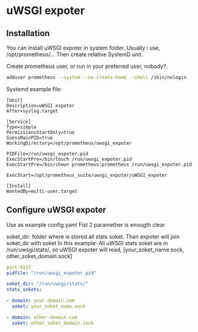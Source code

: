 # uWSGI expoter

## Installation

You can install uWSGI expoter in system folder.
Usually i use, /opt/prometheus/...
Then create relative SystemD unit.

Create prometheus user, or run in your preferred user, nobody?.
``` bash
adduser prometheus --system --no-create-home --shell /sbin/nologin
```

Systemd example file:
``` systemd
[Unit]
Description=uWSGI expoter
After=syslog.target

[Service]
Type=simple
PermissionsStartOnly=true
GuessMainPID=true
WorkingDirectory=/opt/prometheus/uwsgi_expoter

PIDFile=/run/uwsgi_expoter.pid
ExecStartPre=/bin/touch /run/uwsgi_expoter.pid
ExecStartPre=/bin/chown prometheus:prometheus /run/uwsgi_expoter.pid

ExecStart=/opt/prometheus_suite/uwsgi_expoter/uWSGI_expoter

[Install]
WantedBy=multi-user.target
```
## Configure uWSGI expoter

Use as example config.yaml
Fist 2 paramether is enougth clear.

soket_dir: folder where is stored all stats soket.
Than expoter will join soket_dir with soket
In this example:
All uWSGI stats soket are in /run/uwsgi/stats/, so uWSGI expoter will read, [your_soket_name.sock, other_soket_domain.sock]
``` yaml
port:9237
pidfile: "/run/uwsgi_expoter.pid"

soket_dir: "/run/uwsgi/stats/"
stats_sokets:

- domain: your.domain.com
  soket: your_soket_name.sock

- domain: other-domain.com
  soket: other_soket_domain.sock
```

